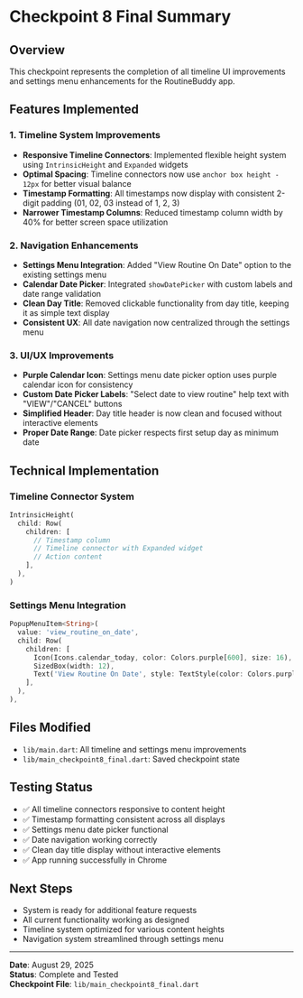 # Checkpoint 8 Final Summary

## Overview
This checkpoint represents the completion of all timeline UI improvements and settings menu enhancements for the RoutineBuddy app.

## Features Implemented

### 1. Timeline System Improvements
- **Responsive Timeline Connectors**: Implemented flexible height system using `IntrinsicHeight` and `Expanded` widgets
- **Optimal Spacing**: Timeline connectors now use `anchor box height - 12px` for better visual balance
- **Timestamp Formatting**: All timestamps now display with consistent 2-digit padding (01, 02, 03 instead of 1, 2, 3)
- **Narrower Timestamp Columns**: Reduced timestamp column width by 40% for better screen space utilization

### 2. Navigation Enhancements
- **Settings Menu Integration**: Added "View Routine On Date" option to the existing settings menu
- **Calendar Date Picker**: Integrated `showDatePicker` with custom labels and date range validation
- **Clean Day Title**: Removed clickable functionality from day title, keeping it as simple text display
- **Consistent UX**: All date navigation now centralized through the settings menu

### 3. UI/UX Improvements
- **Purple Calendar Icon**: Settings menu date picker option uses purple calendar icon for consistency
- **Custom Date Picker Labels**: "Select date to view routine" help text with "VIEW"/"CANCEL" buttons
- **Simplified Header**: Day title header is now clean and focused without interactive elements
- **Proper Date Range**: Date picker respects first setup day as minimum date

## Technical Implementation

### Timeline Connector System
```dart
IntrinsicHeight(
  child: Row(
    children: [
      // Timestamp column
      // Timeline connector with Expanded widget
      // Action content
    ],
  ),
)
```

### Settings Menu Integration
```dart
PopupMenuItem<String>(
  value: 'view_routine_on_date',
  child: Row(
    children: [
      Icon(Icons.calendar_today, color: Colors.purple[600], size: 16),
      SizedBox(width: 12),
      Text('View Routine On Date', style: TextStyle(color: Colors.purple[700])),
    ],
  ),
),
```

## Files Modified
- `lib/main.dart`: All timeline and settings menu improvements
- `lib/main_checkpoint8_final.dart`: Saved checkpoint state

## Testing Status
- ✅ All timeline connectors responsive to content height
- ✅ Timestamp formatting consistent across all displays
- ✅ Settings menu date picker functional
- ✅ Date navigation working correctly
- ✅ Clean day title display without interactive elements
- ✅ App running successfully in Chrome

## Next Steps
- System is ready for additional feature requests
- All current functionality working as designed
- Timeline system optimized for various content heights
- Navigation system streamlined through settings menu

---
**Date**: August 29, 2025  
**Status**: Complete and Tested  
**Checkpoint File**: `lib/main_checkpoint8_final.dart`
